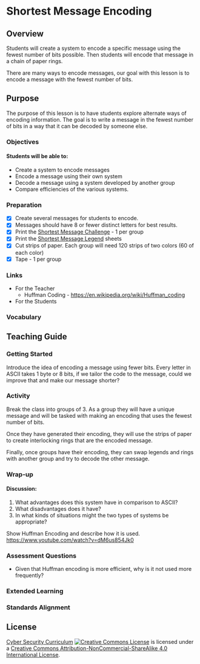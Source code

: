 # Shortest Message Encoding

## Overview
Students will create a system to encode a specific message using the fewest number of bits possible.  Then students will encode that message in a chain of paper rings.

There are many ways to encode messages, our goal with this lesson is to encode a message with the fewest number of bits.

## Purpose
The purpose of this lesson is to have students explore alternate ways of encoding information.  The goal is to write a message in the fewest number of bits in a way that it can be decoded by someone else.

### Objectives
#### Students will be able to:
- Create a system to encode messages
- Encode a message using their own system
- Decode a message using a system developed by another group
- Compare efficiencies of the various systems.

### Preparation
- [x] Create several messages for students to encode.
- [x] Messages should have 8 or fewer distinct letters for best results.
- [x] Print the [Shortest Message Challenge](Encoding/Shortest_Message_Challenge.docx) - 1 per group
- [x] Print the [Shortest Message Legend](Encoding/Shortest_Message_Legend.docx) sheets
- [x] Cut strips of paper.
	Each group will need 120 strips of two colors (60 of each color)
- [x] Tape - 1 per group

### Links
- For the Teacher
	- Huffman Coding - https://en.wikipedia.org/wiki/Huffman_coding
- For the Students

### Vocabulary

## Teaching Guide
### Getting Started
Introduce the idea of encoding a message using fewer bits.
Every letter in ASCII takes 1 byte or 8 bits, if we tailor the code to the message, could we improve that and make our message shorter?

### Activity
Break the class into groups of 3.  As a group they will have a unique message and will be tasked with making an encoding that uses the fewest number of bits.

Once they have generated their encoding, they will use the strips of paper to create interlocking rings that are the encoded message.

Finally, once groups have their encoding, they can swap legends and rings with another group and try to decode the other message.

### Wrap-up
#### Discussion:
1. What advantages does this system have in comparison to ASCII?
1. What disadvantages does it have?
1. In what kinds of situations might the two types of systems be appropriate?

Show Huffman Encoding and describe how it is used.
https://www.youtube.com/watch?v=dM6us854Jk0

### Assessment Questions
- Given that Huffman encoding is more efficient, why is it not used more frequently?


### Extended Learning

### Standards Alignment

## License
[Cyber Security Curriculum](https://github.com/DerekBabb/CyberSecurity) <a rel="license" href="http://creativecommons.org/licenses/by-nc-sa/4.0/"><img alt="Creative Commons License" style="border-width:0" src="https://i.creativecommons.org/l/by-nc-sa/4.0/88x31.png" /></a> is licensed under a <a rel="license" href="http://creativecommons.org/licenses/by-nc-sa/4.0/">Creative Commons Attribution-NonCommercial-ShareAlike 4.0 International License</a>.
